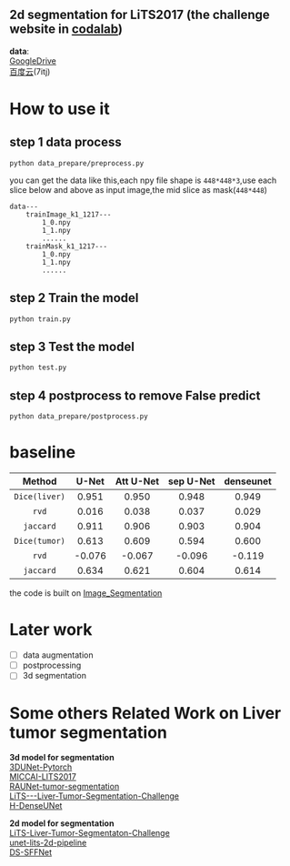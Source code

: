 **2d segmentation for LiTS2017** (the challenge website in [codalab](https://competitions.codalab.org/competitions/17094))
--
**data**:  
[GoogleDrive](https://drive.google.com/drive/folders/1V6X3CwnHMoVyuArASiNgoOcC5N4oNpLA?usp=sharing)  
[百度云](https://pan.baidu.com/s/1leTOp_HWoZZ3YKnRlRQa-w)(7itj)
# How to use it 
step 1 data process
-   
``python data_prepare/preprocess.py``

you can get the data like this,each npy file shape is ``448*448*3``,use each slice below and above as input image,the mid slice as mask(``448*448``)
```
data---
    trainImage_k1_1217---
        1_0.npy
        1_1.npy
        ......
    trainMask_k1_1217---
        1_0.npy
        1_1.npy
        ......
```
step 2 Train the model 
--
``python train.py``

step 3 Test the model 
--
``python test.py``

step 4 postprocess to remove False predict
--
``python data_prepare/postprocess.py``
# baseline
| Method     |U-Net  |Att U-Net|sep U-Net |denseunet  |
| :----------:|:----:| :-----:|:-------:|:--------:|
| `Dice(liver)`|0.951|0.950  |0.948    | 0.949    |
| `rvd`        |0.016|0.038  |0.037    |0.029 |
| `jaccard`    |0.911|0.906  |0.903    |0.904    |
| `Dice(tumor)`|0.613|0.609  |0.594    |0.600    |
| `rvd`        |-0.076| -0.067|-0.096   |-0.119   |
| `jaccard`    |0.634|0.621  |0.604    |0.614    |

the code is built on [Image_Segmentation](https://github.com/LeeJunHyun/Image_Segmentation/blob/master/network.py)

# Later work
- [ ] data augmentation
- [ ] postprocessing
- [ ] 3d segmentation

# Some others Related Work on Liver tumor segmentation
**3d model for segmentation**  
[3DUNet-Pytorch](https://github.com/lee-zq/3DUNet-Pytorch)  
[MICCAI-LITS2017](https://github.com/assassint2017/MICCAI-LITS2017)  
[RAUNet-tumor-segmentation](https://github.com/RanSuLab/RAUNet-tumor-segmentation)  
[LiTS---Liver-Tumor-Segmentation-Challenge](https://github.com/junqiangchen/LiTS---Liver-Tumor-Segmentation-Challenge)  
[H-DenseUNet](https://github.com/xmengli999/H-DenseUNet)  

**2d model for segmentation**  
[LiTS-Liver-Tumor-Segmentaton-Challenge](https://github.com/ChoiDM/LiTS-Liver-Tumor-Segmentaton-Challenge)  
[unet-lits-2d-pipeline](https://github.com/Confusezius/unet-lits-2d-pipeline)  
[DS-SFFNet](https://github.com/LTYUnique/DS-SFFNet)  


